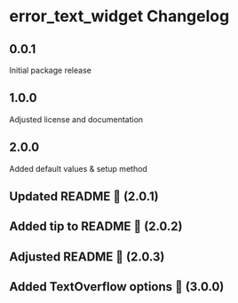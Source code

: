 # error_text_widget Changelog

## 0.0.1

Initial package release

## 1.0.0

Adjusted license and documentation

## 2.0.0

Added default values & setup method

## Updated README 📄 (2.0.1)

## Added tip to README 📄 (2.0.2)

## Adjusted README 📄 (2.0.3)

## Added TextOverflow options 💬 (3.0.0)